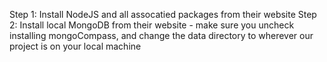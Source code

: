 Step 1: Install NodeJS and all assocatied packages from their website
Step 2: Install local MongoDB from their website - make sure you uncheck installing mongoCompass, and change the data directory to wherever our project is on your local machine